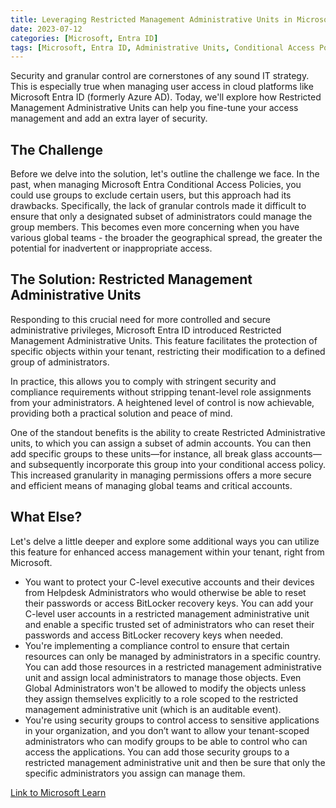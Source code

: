 ```yaml
---
title: Leveraging Restricted Management Administrative Units in Microsoft Entra ID for Enhanced Security
date: 2023-07-12
categories: [Microsoft, Entra ID] 
tags: [Microsoft, Entra ID, Administrative Units, Conditional Access Policies]
---
```


Security and granular control are cornerstones of any sound IT strategy. 
This is especially true when managing user access in cloud platforms like Microsoft Entra ID (formerly Azure AD). 
Today, we'll explore how Restricted Management Administrative Units can help you fine-tune your access management and add an extra layer of security.

## The Challenge

Before we delve into the solution, let's outline the challenge we face. In the past, when managing Microsoft Entra Conditional Access Policies, you could use groups to exclude certain users, but this approach had its drawbacks. 
Specifically, the lack of granular controls made it difficult to ensure that only a designated subset of administrators could manage the group members. 
This becomes even more concerning when you have various global teams - the broader the geographical spread, the greater the potential for inadvertent or inappropriate access.

## The Solution: Restricted Management Administrative Units

Responding to this crucial need for more controlled and secure administrative privileges, Microsoft Entra ID introduced Restricted Management Administrative Units. This feature facilitates the protection of specific objects within your tenant, restricting their modification to a defined group of administrators.

In practice, this allows you to comply with stringent security and compliance requirements without stripping tenant-level role assignments from your administrators. A heightened level of control is now achievable, providing both a practical solution and peace of mind.

One of the standout benefits is the ability to create Restricted Administrative units, to which you can assign a subset of admin accounts. 
You can then add specific groups to these units—for instance, all break glass accounts—and subsequently incorporate this group into your conditional access policy. 
This increased granularity in managing permissions offers a more secure and efficient means of managing global teams and critical accounts.

## What Else?

Let's delve a little deeper and explore some additional ways you can utilize this feature for enhanced access management within your tenant, right from Microsoft.


- You want to protect your C-level executive accounts and their devices from Helpdesk Administrators who would otherwise be able to reset their passwords or access BitLocker recovery keys. You can add your C-level user accounts in a restricted management administrative unit and enable a specific trusted set of administrators who can reset their passwords and access BitLocker recovery keys when needed.
- You're implementing a compliance control to ensure that certain resources can only be managed by administrators in a specific country. You can add those resources in a restricted management administrative unit and assign local administrators to manage those objects. Even Global Administrators won't be allowed to modify the objects unless they assign themselves explicitly to a role scoped to the restricted management administrative unit (which is an auditable event).
- You're using security groups to control access to sensitive applications in your organization, and you don’t want to allow your tenant-scoped administrators who can modify groups to be able to control who can access the applications. You can add those security groups to a restricted management administrative unit and then be sure that only the specific administrators you assign can manage them.

[Link to Microsoft Learn](https://learn.microsoft.com/en-us/azure/active-directory/roles/admin-units-restricted-management)
